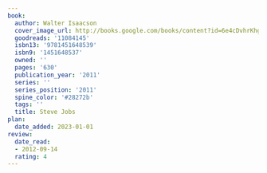 ```yaml
---
book:
  author: Walter Isaacson
  cover_image_url: http://books.google.com/books/content?id=6e4cDvhrKhgC&printsec=frontcover&img=1&zoom=1&edge=curl&source=gbs_api
  goodreads: '11084145'
  isbn13: '9781451648539'
  isbn9: '1451648537'
  owned: ''
  pages: '630'
  publication_year: '2011'
  series: ''
  series_position: '2011'
  spine_color: '#28272b'
  tags: ''
  title: Steve Jobs
plan:
  date_added: 2023-01-01
review:
  date_read:
  - 2012-09-14
  rating: 4
---
```


